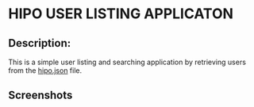 # HIPO USER LISTING APPLICATON

## Description:
This is a simple user listing  and searching application by retrieving users from the [hipo.json](https://gist.githubusercontent.com/artizco/a957d4e0af6f9d35048808e7200ea076/raw/cedc9e9087cf7288eb733839ff9adf319bb737b3/hipo.json) file.

## Screenshots

